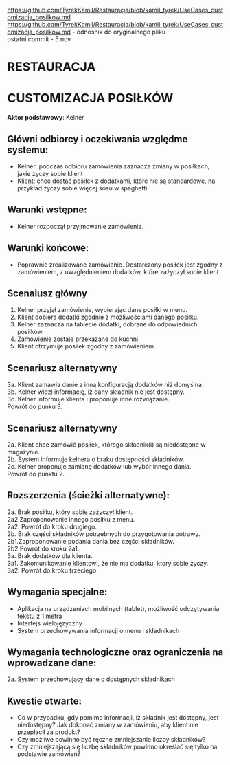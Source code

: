 https://github.com/TyrekKamil/Restauracja/blob/kamil_tyrek/UseCases_customizacja_posilkow.md  
https://github.com/TyrekKamil/Restauracja/blob/kamil_tyrek/UseCases_customizacja_posilkow.md - odnosnik do oryginalnego pliku  
ostatni commit - 5 nov    
# RESTAURACJA  
# CUSTOMIZACJA POSIŁKÓW 
**Aktor podstawowy**: Kelner  
  
## Główni odbiorcy i oczekiwania względme systemu:  
  
* Kelner: podczas odbioru zamówienia zaznacza zmiany w posiłkach, jakie życzy sobie klient  
* Klient: chce dostać posiłek z dodatkami, które nie są standardowe, na przykład życzy sobie więcej sosu w spaghetti  

## Warunki wstępne:  
* Kelner rozpoczął przyjmowanie zamówienia.  
## Warunki końcowe: 
* Poprawnie zrealizowane zamówienie. Dostarczony posiłek jest zgodny z zamówieniem, z uwzględnieniem dodatków, które zażyczył sobie klient  
  
## Scenaiusz główny  
  
1. Kelner przyjął zamówienie, wybierając dane posiłki w menu.  
2. Klient dobiera dodatki zgodnie z możliwościami danego posiłku. 
3. Kelner zaznacza na tablecie dodatki, dobrane do odpowiednich posiłków.  
4. Zamówienie zostaje przekazane do kuchni  
5. Klient otrzymuje posiłek zgodny z zamówieniem.  
  
## Scenariusz alternatywny  
3a. Klient zamawia danie z inną konfiguracją dodatków niż domyślna.  
3b. Kelner widzi informację, iż dany składnik nie jest dostępny.  
3c. Kelner informuje klienta i proponuje inne rozwiązanie.  
Powrót do punku 3.  
  
## Scenariusz alternatywny  
2a. Klient chce zamówić posiłek, którego składnik(i) są niedostępne w magazynie.  
2b. System informuje kelnera o braku dostępności składników.  
2c. Kelner proponuje zamianę dodatków lub wybór innego dania.  
Powrót do punktu 2.  
  
## Rozszerzenia (ścieżki alternatywne):  
2a. Brak posiłku, który sobie zażyczył klient.  
2a2.Zaproponowanie innego posiłku z menu.  
2a2. Powrót do kroku drugiego.  
2b. Brak części składników potrzebnych do przygotowania potrawy.  
2b1.Zaproponowanie podania dania bez części składników.  
2b2 Powrót do kroku 2a1.  
3a. Brak dodatków dla klienta.  
3a1. Zakomunikowanie klientowi, że nie ma dodatku, ktory sobie życzy.  
3a2. Powrót do kroku trzeciego.  
  
## Wymagania specjalne:   
  
* Aplikacja na urządzeniach mobilnych (tablet), możliwość odczytywania tekstu z 1 metra  
* Interfejs wielojęzyczny  
* System przechowywania informacji o menu i składnikach

## Wymagania technologiczne oraz ograniczenia na wprowadzane dane:  
2a. System przechowujący dane o dostępnych składnikach

  
## Kwestie otwarte:  
  
* Co w przypadku, gdy pomimo informacji, iż składnik jest dostępny, jest niedostępny? Jak dokonać zmiany w zamówieniu, aby klient nie przepłacił za produkt?
* Czy możliwe powinno być ręczne zmniejszanie liczby składników?
* Czy zmniejszającą się liczbę składników powinno określać się tylko na podstawie zamówień?


  
